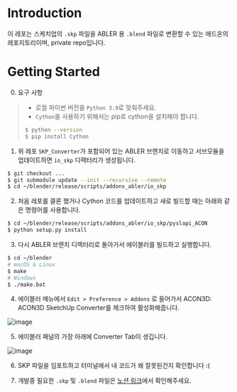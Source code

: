 # Introduction

이 레포는 스케치업의 `.skp` 파일을 ABLER 용 `.blend` 파일로 변환할 수 있는 애드온의 레포지토리이며, private repo입니다.

# Getting Started

0. 요구 사항

> - 로컬 파이썬 버전을 `Python 3.9`로 맞춰주세요.
> - `Cython`을 사용하기 위해서는 pip로 cython을 설치해야 합니다.
>
> ```sh
> $ python --version
> $ pip install Cython
> ```

1. 위 레포 `SKP_Converter`가 포함되어 있는 ABLER 브랜치로 이동하고 서브모듈을 업데이트하면 `io_skp` 디렉터리가 생성됩니다.

```sh
$ git checkout ...
$ git submodule update --init --recursive --remote
$ cd ~/blender/release/scripts/addons_abler/io_skp
```

2. 처음 레포를 클론 했거나 Cython 코드를 업데이트하고 새로 빌드할 때는 아래와 같은 명령어를 사용합니다.

```sh
$ cd ~/blender/release/scripts/addons_abler/io_skp/pyslapi_ACON
$ python setup.py install
```

3. 다시 ABLER 브랜치 디렉터리로 돌아가서 에이블러를 빌드하고 실행합니다.

```sh
$ cd ~/blender
# macOS & Linux
$ make
# Windows
$ ./make.bat
```

4. 에이블러 메뉴에서 `Edit > Preference > Addons` 로 들어가서 ACON3D: ACON3D SketchUp Converter를 체크하여 활성화해줍니다.

![image](https://user-images.githubusercontent.com/43770096/142163273-2e215ac1-f1f9-4355-b568-c28cd6b212fe.png)

5. 에이블러 패널의 가장 아래에 Converter Tab이 생깁니다.

![image](https://user-images.githubusercontent.com/43770096/142163486-4b14a508-0871-4806-87af-3b4e13c37da8.png)

6. SKP 파일을 임포트하고 터미널에서 내 코드가 왜 잘못된건지 확인합니다 :(

7. 개발중 필요한 `.skp` 및 `.blend` 파일은 [노션 링크](https://www.notion.so/acon3d/424d760821a64a918dd72fba5aedbc6e)에서 확인해주세요.
